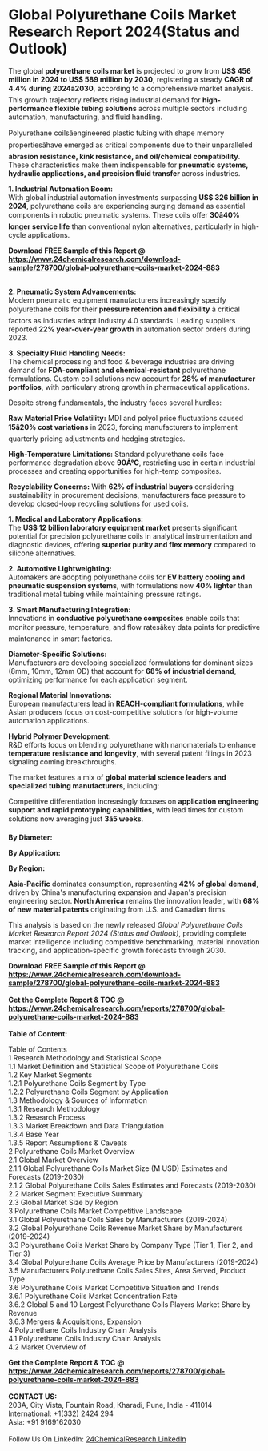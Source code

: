 <h1>Global Polyurethane Coils Market Research Report 2024(Status and Outlook)</h1><p>The global <strong>polyurethane coils market</strong> is projected to grow from <strong>US$ 456 million in 2024 to US$ 589 million by 2030</strong>, registering a steady <strong>CAGR of 4.4% during 2024â2030</strong>, according to a comprehensive market analysis. This growth trajectory reflects rising industrial demand for <strong>high-performance flexible tubing solutions</strong> across multiple sectors including automation, manufacturing, and fluid handling.</p><p>Polyurethane coilsâengineered plastic tubing with shape memory propertiesâhave emerged as critical components due to their unparalleled <strong>abrasion resistance, kink resistance, and oil/chemical compatibility</strong>. These characteristics make them indispensable for <strong>pneumatic systems, hydraulic applications, and precision fluid transfer</strong> across industries.</p><p><strong>1. Industrial Automation Boom:</strong><br>
With global industrial automation investments surpassing <strong>US$ 326 billion in 2024</strong>, polyurethane coils are experiencing surging demand as essential components in robotic pneumatic systems. These coils offer <strong>30â40% longer service life</strong> than conventional nylon alternatives, particularly in high-cycle applications.</p><div><b>Download FREE Sample of this Report @ 
            <a href="https://www.24chemicalresearch.com/download-sample/278700/global-polyurethane-coils-market-2024-883">
            https://www.24chemicalresearch.com/download-sample/278700/global-polyurethane-coils-market-2024-883</a></b></div><br><p><strong>2. Pneumatic System Advancements:</strong><br>
Modern pneumatic equipment manufacturers increasingly specify polyurethane coils for their <strong>pressure retention and flexibility</strong> â critical factors as industries adopt Industry 4.0 standards. Leading suppliers reported <strong>22% year-over-year growth</strong> in automation sector orders during 2023.</p><p><strong>3. Specialty Fluid Handling Needs:</strong><br>
The chemical processing and food &amp; beverage industries are driving demand for <strong>FDA-compliant and chemical-resistant</strong> polyurethane formulations. Custom coil solutions now account for <strong>28% of manufacturer portfolios</strong>, with particulary strong growth in pharmaceutical applications.</p><p>Despite strong fundamentals, the industry faces several hurdles:</p><p><strong>Raw Material Price Volatility:</strong> MDI and polyol price fluctuations caused <strong>15â20% cost variations</strong> in 2023, forcing manufacturers to implement quarterly pricing adjustments and hedging strategies.</p><p><strong>High-Temperature Limitations:</strong> Standard polyurethane coils face performance degradation above <strong>90Â°C</strong>, restricting use in certain industrial processes and creating opportunities for high-temp composites.</p><p><strong>Recyclability Concerns:</strong> With <strong>62% of industrial buyers</strong> considering sustainability in procurement decisions, manufacturers face pressure to develop closed-loop recycling solutions for used coils.</p><p><strong>1. Medical and Laboratory Applications:</strong><br>
The <strong>US$ 12 billion laboratory equipment market</strong> presents significant potential for precision polyurethane coils in analytical instrumentation and diagnostic devices, offering <strong>superior purity and flex memory</strong> compared to silicone alternatives.</p><p><strong>2. Automotive Lightweighting:</strong><br>
Automakers are adopting polyurethane coils for <strong>EV battery cooling and pneumatic suspension systems</strong>, with formulations now <strong>40% lighter</strong> than traditional metal tubing while maintaining pressure ratings.</p><p><strong>3. Smart Manufacturing Integration:</strong><br>
Innovations in <strong>conductive polyurethane composites</strong> enable coils that monitor pressure, temperature, and flow ratesâkey data points for predictive maintenance in smart factories.</p><p><strong>Diameter-Specific Solutions:</strong><br>
	Manufacturers are developing specialized formulations for dominant sizes (8mm, 10mm, 12mm OD) that account for <strong>68% of industrial demand</strong>, optimizing performance for each application segment.</p><p><strong>Regional Material Innovations:</strong><br>
	European manufacturers lead in <strong>REACH-compliant formulations</strong>, while Asian producers focus on cost-competitive solutions for high-volume automation applications.</p><p><strong>Hybrid Polymer Development:</strong><br>
	R&amp;D efforts focus on blending polyurethane with nanomaterials to enhance <strong>temperature resistance and longevity</strong>, with several patent filings in 2023 signaling coming breakthroughs.</p><p>The market features a mix of <strong>global material science leaders and specialized tubing manufacturers</strong>, including:</p><p>Competitive differentiation increasingly focuses on <strong>application engineering support and rapid prototyping capabilities</strong>, with lead times for custom solutions now averaging just <strong>3â5 weeks</strong>.</p><p><strong>By Diameter:</strong></p><p><strong>By Application:</strong></p><p><strong>By Region:</strong></p><p><strong>Asia-Pacific</strong> dominates consumption, representing <strong>42% of global demand</strong>, driven by China's manufacturing expansion and Japan's precision engineering sector. <strong>North America</strong> remains the innovation leader, with <strong>68% of new material patents</strong> originating from U.S. and Canadian firms.</p><p>This analysis is based on the newly released <em>Global Polyurethane Coils Market Research Report 2024 (Status and Outlook)</em>, providing complete market intelligence including competitive benchmarking, material innovation tracking, and application-specific growth forecasts through 2030.</p><div><b>Download FREE Sample of this Report @ 
            <a href="https://www.24chemicalresearch.com/download-sample/278700/global-polyurethane-coils-market-2024-883">
            https://www.24chemicalresearch.com/download-sample/278700/global-polyurethane-coils-market-2024-883</a></b></div><br><div><b>Get the Complete Report & TOC @ 
            <a href="https://www.24chemicalresearch.com/reports/278700/global-polyurethane-coils-market-2024-883">
            https://www.24chemicalresearch.com/reports/278700/global-polyurethane-coils-market-2024-883</a></b></div><br>
            <b>Table of Content:</b><p>Table of Contents<br />
1 Research Methodology and Statistical Scope<br />
1.1 Market Definition and Statistical Scope of Polyurethane Coils<br />
1.2 Key Market Segments<br />
1.2.1 Polyurethane Coils Segment by Type<br />
1.2.2 Polyurethane Coils Segment by Application<br />
1.3 Methodology & Sources of Information<br />
1.3.1 Research Methodology<br />
1.3.2 Research Process<br />
1.3.3 Market Breakdown and Data Triangulation<br />
1.3.4 Base Year<br />
1.3.5 Report Assumptions & Caveats<br />
2 Polyurethane Coils Market Overview<br />
2.1 Global Market Overview<br />
2.1.1 Global Polyurethane Coils Market Size (M USD) Estimates and Forecasts (2019-2030)<br />
2.1.2 Global Polyurethane Coils Sales Estimates and Forecasts (2019-2030)<br />
2.2 Market Segment Executive Summary<br />
2.3 Global Market Size by Region<br />
3 Polyurethane Coils Market Competitive Landscape<br />
3.1 Global Polyurethane Coils Sales by Manufacturers (2019-2024)<br />
3.2 Global Polyurethane Coils Revenue Market Share by Manufacturers (2019-2024)<br />
3.3 Polyurethane Coils Market Share by Company Type (Tier 1, Tier 2, and Tier 3)<br />
3.4 Global Polyurethane Coils Average Price by Manufacturers (2019-2024)<br />
3.5 Manufacturers Polyurethane Coils Sales Sites, Area Served, Product Type<br />
3.6 Polyurethane Coils Market Competitive Situation and Trends<br />
3.6.1 Polyurethane Coils Market Concentration Rate<br />
3.6.2 Global 5 and 10 Largest Polyurethane Coils Players Market Share by Revenue<br />
3.6.3 Mergers & Acquisitions, Expansion<br />
4 Polyurethane Coils Industry Chain Analysis<br />
4.1 Polyurethane Coils Industry Chain Analysis<br />
4.2 Market Overview of</p><div><b>Get the Complete Report & TOC @ 
            <a href="https://www.24chemicalresearch.com/reports/278700/global-polyurethane-coils-market-2024-883">
            https://www.24chemicalresearch.com/reports/278700/global-polyurethane-coils-market-2024-883</a></b></div><br><b>CONTACT US:</b><br>
            203A, City Vista, Fountain Road, Kharadi, Pune, India - 411014<br>
            International: +1(332) 2424 294<br>
            Asia: +91 9169162030 <br><br>
            Follow Us On LinkedIn: <a href="https://www.linkedin.com/company/24chemicalresearch/">24ChemicalResearch LinkedIn</a>